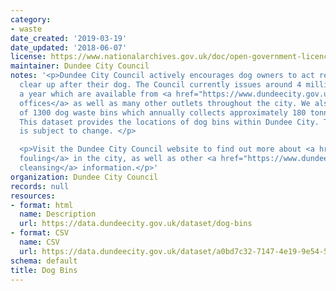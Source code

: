 ```yaml
---
category:
- waste
date_created: '2019-03-19'
date_updated: '2018-06-07'
license: https://www.nationalarchives.gov.uk/doc/open-government-licence/version/3/
maintainer: Dundee City Council
notes: '<p>Dundee City Council actively encourages dog owners to act responsibly and
  clear up after their dog. The Council currently issues around 4 million dog bags
  a year which are available from <a href="https://www.dundeecity.gov.uk/service-area/neighbourhood-services/environment/dog-bags">Council
  offices</a> as well as many other outlets throughout the city. We also have in excess
  of 1300 dog waste bins which annually collects approximately 180 tonnes of dog waste.
  This dataset provides the locations of dog bins within Dundee City. This dataset
  is subject to change. </p>

  <p>Visit the Dundee City Council website to find out more about <a href="https://www.dundeecity.gov.uk/service-area/neighbourhood-services/community-safety-and-protection/dog-fouling">dog
  fouling</a> in the city, as well as other <a href="https://www.dundeecity.gov.uk/service-area/neighbourhood-services/environment/street-cleansing">street
  cleansing</a> information.</p>'
organization: Dundee City Council
records: null
resources:
- format: html
  name: Description
  url: https://data.dundeecity.gov.uk/dataset/dog-bins
- format: CSV
  name: CSV
  url: https://data.dundeecity.gov.uk/dataset/a0bd7c32-7147-4e19-9e54-5c73607e3875/resource/09605904-7402-404c-9287-023293461a39/download/dog-bins-locations.csv
schema: default
title: Dog Bins
---
```

